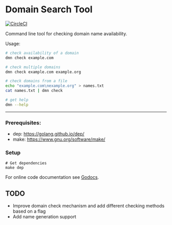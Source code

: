Domain Search Tool
===============================

[![CircleCI](https://circleci.com/gh/ozgio/dmn.svg?style=svg)](https://circleci.com/gh/ozgio/dmn)

Command line tool for checking domain name availability. 

Usage:

```bash
# check availability of a domain
dmn check example.com

# check multiple domains
dmn check example.com example.org

# check domains from a file
echo "example.com\nexample.org" > names.txt
cat names.txt | dmn check 

# get help
dmn --help
```

-----------

### Prerequisites:

- dep: https://golang.github.io/dep/
- make: https://www.gnu.org/software/make/

### Setup

    # Get dependencies
    make dep

For online code documentation see [Godocs](3).

TODO
----
* Improve domain check mechanism and add different checking methods based on a flag
* Add name generation support


[3]: https://godoc.org/github.com/ozgio/dmn


